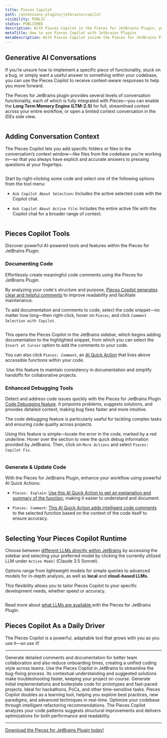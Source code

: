 ```yaml
---
title: Pieces Copilot
path: /extensions-plugins/jetbrains/copilot
visibility: PUBLIC
status: PUBLISHED
description: With Pieces Copilot in the Pieces for JetBrains Plugin, you can add AI features to any JetBrains IDE, like generating code comments and accessing AI Quick Actions.
metaTitle: How to use Pieces Copilot with Jetbrains Plugins
metaDescription: With Pieces Copilot inside the Pieces for JetBrains Plugin, you can bring the power of AI into any of your JetBrains IDEs – like PyCharm, IntelliJ IDEA, RubyMine, and more.
---
```


## Generative AI Conversations

If you’re unsure how to implement a specific piece of functionality, stuck on a bug, or simply want a useful answer to something within your codebase, you can use the Pieces Copilot to receive context-aware responses to help you move forward.

The Pieces for JetBrains plugin provides several levels of conversation functionality, each of which is fully integrated with Pieces—you can enable the **Long Term Memory Engine (LTM-2.5)** for full, streamlined context across your entire workflow, or open a limited context conversation in the IDEs side view.

<Image src="https://storage.googleapis.com/hashnode_product_documentation_assets/jetbrains_plugin_assets/jetbrains_plugin_assets/pieces_copilot/MAIN_pieces_copilot/chat_window_open.png" alt="" align="center" fullwidth="true" />

## Adding Conversation Context

The Pieces Copilot lets you add specific folders or files to the conversation’s context window—like files from the codebase you’re working in—so that you always have explicit and accurate answers to pressing questions at your fingertips.

<Image src="https://storage.googleapis.com/hashnode_product_documentation_assets/jetbrains_plugin_assets/jetbrains_plugin_assets/pieces_copilot/MAIN_pieces_copilot/add_to_copilot_context_file.png" alt="" align="center" fullwidth="true" />

Start by right-clicking some code and select one of the following options from the tool menu:

* `Ask Copilot About Selection`: Includes the active selected code with the Copilot chat.

* `Ask Copilot About Active File`: Includes the entire active file with the Copilot chat for a broader range of context.

<Image src="https://storage.googleapis.com/hashnode_product_documentation_assets/jetbrains_plugin_assets/jetbrains_plugin_assets/pieces_copilot/MAIN_pieces_copilot/hovering_ask_about_selection.png" alt="" align="center" fullwidth="true" />

## Pieces Copilot Tools

Discover powerful AI-powered tools and features within the Pieces for JetBrains Plugin.

### Documenting Code

Effortlessly create meaningful code comments using the Pieces for JetBrains Plugin.

By analyzing your code's structure and purpose, [Pieces Copilot generates clear and helpful comments](/products/extensions-plugins/jetbrains/copilot/documenting-code#commenting-code-selections-with-pieces-copilot) to improve readability and facilitate maintenance.

To add documentation and comments to code, select the code snippet—no matter how long—then right-click, hover on `Pieces`, and click `Comment Selection with Copilot`.

<Image src="https://storage.googleapis.com/hashnode_product_documentation_assets/jetbrains_plugin_assets/jetbrains_plugin_assets/pieces_copilot/MAIN_pieces_copilot/hovering_comment_selection.png" alt="" align="center" fullwidth="true" />

This opens the Pieces Copilot in the JetBrains sidebar, which begins adding documentation to the highlighted snippet, from which you can select the `Insert at Cursor` option to add the comments to your code.

You can also click `Pieces: Comment`, an [AI Quick Action](/products/extensions-plugins/jetbrains/copilot/chat#ai-quick-actions) that lives above accessible functions within your code.

<Image src="https://storage.googleapis.com/hashnode_product_documentation_assets/jetbrains_plugin_assets/jetbrains_plugin_assets/pieces_copilot/MAIN_pieces_copilot/adding-code-comments-quick-action.gif" alt="" align="center" fullwidth="true" />

<Callout type="info">
  Use this feature to maintain consistency in documentation and simplify handoffs for collaborative projects.
</Callout>

### Enhanced Debugging Tools

Detect and address code issues quickly with the Pieces for JetBrains Plugin [Code Debugging feature](/products/extensions-plugins/jetbrains/copilot/debugging-errors). It pinpoints problems, suggests solutions, and provides detailed context, making bug fixes faster and more intuitive.

The code debugging feature is particularly useful for tackling complex tasks and ensuring code quality across projects.

Using this feature is simple—locate the error in the code, marked by a red underline. Hover over the section to view the quick debug information provided by JetBrains. Then, click on `More Actions` and select `Pieces: Copilot Fix`.

<Image src="https://storage.googleapis.com/hashnode_product_documentation_assets/jetbrains_plugin_assets/jetbrains_plugin_assets/pieces_copilot/MAIN_pieces_copilot/pieces_fix_quick_action.gif" alt="" align="center" fullwidth="true" />

### Generate & Update Code

With the Pieces for JetBrains Plugin, enhance your workflow using powerful AI Quick Actions:

* `Pieces: Explain`: [Use this AI Quick Action to get an explanation and summary of the function](/products/extensions-plugins/jetbrains/copilot/chat#via-ai-quick-actions), making it easier to understand and document.

* `Pieces: Comment`: [This AI Quick Action adds intelligent code comments](/products/extensions-plugins/jetbrains/copilot/documenting-code#via-pieces-comment) to the selected function based on the context of the code itself to ensure accuracy.

<Image src="https://storage.googleapis.com/hashnode_product_documentation_assets/jetbrains_plugin_assets/jetbrains_plugin_assets/pieces_copilot/MAIN_pieces_copilot/comment%20inline.png" alt="" align="center" fullwidth="true" />

## Selecting Your Pieces Copilot Runtime

Choose between [different LLMs directly within JetBrains](/products/extensions-plugins/jetbrains/copilot/llm-settings) by accessing the sidebar and selecting your preferred model by clicking the currently utilized LLM under `Active Model` (Claude 3.5 Sonnet).

Options range from lightweight models for simple queries to advanced models for in-depth analysis, as well as **local** and **cloud-based LLMs.**

This flexibility allows you to tailor Pieces Copilot to your specific development needs, whether speed or accuracy.

<Image src="https://storage.googleapis.com/hashnode_product_documentation_assets/jetbrains_plugin_assets/jetbrains_plugin_assets/pieces_copilot/MAIN_pieces_copilot/changing_runtime.png" alt="" align="center" fullwidth="true" />

Read more about [what LLMs are available ](/products/extensions-plugins/jetbrains/configuration#supported-llms)with the Pieces for JetBrains Plugin.

## Pieces Copilot As a Daily Driver

The Pieces Copilot is a powerful, adaptable tool that grows with you as you use it—*so use it!*

***

<AccordionGroup>
  <Accordion title="Collaborative Coding Made Easy">
    Generate detailed comments and documentation for better team collaboration and also reduce onboarding times, creating a unified coding style across teams.
  </Accordion>

  <Accordion title="Troubleshoot and Resolve Bugs Swiftly">
    Use the Pieces Copilot in JetBrains to streamline the bug-fixing process. Its contextual understanding and suggested solutions make troubleshooting faster, keeping your project on course.
  </Accordion>

  <Accordion title="Quick Prototyping">
    Generate initial implementations and boilerplate code for prototypes and fast-paced projects. Ideal for hackathons, PoCs, and other time-sensitive tasks.
  </Accordion>

  <Accordion title="Skill Enhancement">
    Pieces Copilot doubles as a learning tool, helping you explore best practices, new paradigms, and advanced techniques in real-time.
  </Accordion>

  <Accordion title="Efficient Code Refactoring">
    Optimize your codebase through intelligent refactoring recommendations. The Pieces Copilot analyzes your code patterns suggests structural improvements and delivers optimizations for both performance and readability.
  </Accordion>
</AccordionGroup>

***

<a target="_blank" href="http://plugins.jetbrains.com/plugin/17328-pieces">Download the Pieces for JetBrains Plugin today!</a>